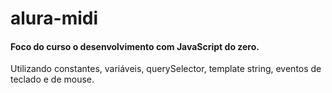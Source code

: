 # alura-midi
#### Foco do curso o desenvolvimento com  JavaScript do zero. 
<p>Utilizando constantes, variáveis, querySelector, template string, eventos de teclado e de mouse.</p>
